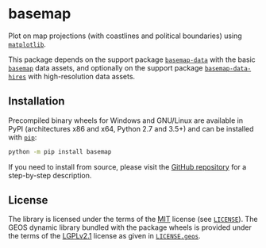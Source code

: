 # basemap

Plot on map projections (with coastlines and political boundaries) using
[`matplotlib`].

This package depends on the support package [`basemap-data`] with the
basic [`basemap`] data assets, and optionally on the support package
[`basemap-data-hires`] with high-resolution data assets.

## Installation

Precompiled binary wheels for Windows and GNU/Linux are available in
PyPI (architectures x86 and x64, Python 2.7 and 3.5+) and can be
installed with [`pip`]:
```sh
python -m pip install basemap
```

If you need to install from source, please visit the
[GitHub repository](https://github.com/matplotlib/basemap) for a
step-by-step description.

## License

The library is licensed under the terms of the [MIT] license (see
[`LICENSE`]). The GEOS dynamic library bundled with the package wheels
is provided under the terms of the [LGPLv2.1] license as given in
[`LICENSE.geos`].


[`matplotlib`]:
https://matplotlib.org/
[`basemap`]:
https://matplotlib.org/basemap/
[`basemap-data`]:
https://pypi.org/project/basemap-data
[`basemap-data-hires`]:
https://pypi.org/project/basemap-data-hires
[`pip`]:
https://pip.pypa.io/

[LGPLv2.1]:
https://spdx.org/licenses/LGPL-2.1-only.html
[MIT]:
https://spdx.org/licenses/MIT.html

[`LICENSE`]:
https://github.com/matplotlib/basemap/blob/v1.3.8/packages/basemap/LICENSE
[`LICENSE.geos`]:
https://github.com/matplotlib/basemap/blob/v1.3.8/packages/basemap/LICENSE.geos
